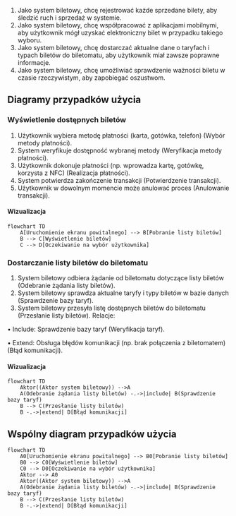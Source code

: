 1. Jako system biletowy, chcę rejestrować każde sprzedane bilety, aby śledzić
ruch i sprzedaż w systemie.
2. Jako system biletowy, chcę współpracować z aplikacjami mobilnymi, aby
użytkownik mógł uzyskać elektroniczny bilet w przypadku takiego wyboru.
3. Jako system biletowy, chcę dostarczać aktualne dane o taryfach i typach 
biletów do biletomatu, aby użytkownik miał zawsze poprawne informacje.
4. Jako system biletowy, chcę umożliwiać sprawdzenie ważności biletu w czasie 
rzeczywistym, aby zapobiegać oszustwom.

## Diagramy przypadków użycia
### Wyświetlenie dostępnych biletów

1. Użytkownik wybiera metodę płatności (karta, gotówka, telefon) (Wybór metody płatności).
2. System weryfikuje dostępność wybranej metody (Weryfikacja metody płatności).
3. Użytkownik dokonuje płatności (np. wprowadza kartę, gotówkę, korzysta z NFC) (Realizacja płatności).
4. System potwierdza zakończenie transakcji (Potwierdzenie transakcji).
5. Użytkownik w dowolnym momencie może anulować proces (Anulowanie transakcji).

#### Wizualizacja

```mermaid
flowchart TD
    A[Uruchomienie ekranu powitalnego] --> B[Pobranie listy biletów]
    B --> C[Wyświetlenie biletów]
    C --> D[Oczekiwanie na wybór użytkownika]
```
### Dostarczanie listy biletów do biletomatu
1. System biletowy odbiera żądanie od biletomatu dotyczące listy biletów 
(Odebranie żądania listy biletów).
2. System biletowy sprawdza aktualne taryfy i typy biletów w bazie danych 
(Sprawdzenie bazy taryf).
3. System biletowy przesyła listę dostępnych biletów do biletomatu (Przesłanie 
listy biletów).
Relacje:

• Include: Sprawdzenie bazy taryf (Weryfikacja taryf).

• Extend: Obsługa błędów komunikacji (np. brak połączenia z biletomatem) (Błąd 
komunikacji).

#### Wizualizacja
```mermaid
flowchart TD
    Aktor((Aktor system biletowy)) -->A
    A(Odebranie żądania listy biletów) -.->|include| B(Sprawdzenie bazy taryf)
    B --> C(Przesłanie listy biletów)
    B -.->|extend| D[Błąd komunikacji]
```

## Wspólny diagram przypadków użycia
```mermaid
flowchart TD
    A0[Uruchomienie ekranu powitalnego] --> B0[Pobranie listy biletów]
    B0 --> C0[Wyświetlenie biletów]
    C0 --> D0[Oczekiwanie na wybór użytkownika]
    Aktor --> A0
    Aktor((Aktor system biletowy)) -->A
    A(Odebranie żądania listy biletów) -.->|include| B(Sprawdzenie bazy taryf)
    B --> C(Przesłanie listy biletów)
    B -.->|extend| D[Błąd komunikacji]
```
